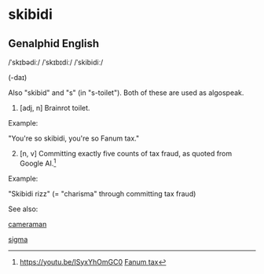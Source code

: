 # skibidi

## Genalphid English

/ˈskɪbədiː/ /ˈskɪbɪdiː/ /ˈskibidiː/

(-daɪ)

Also "skibid" and "s" (in "s-toilet"). Both of these are used as algospeak.

1. [adj, n] Brainrot toilet.

Example:

"You're so skibidi, you're so Fanum tax."

2. [n, v] Committing exactly five counts of tax fraud, as quoted from Google AI.[^1]

Example:

"Skibidi rizz" (= "charisma" through committing tax fraud)

See also:

<a href="cameraman.md">cameraman</a>

[^1]: <https://youtu.be/ISyxYhOmGC0>
<a href="fanum-tax.md">Fanum tax</a>

<a href="sigma.md">sigma</a>






